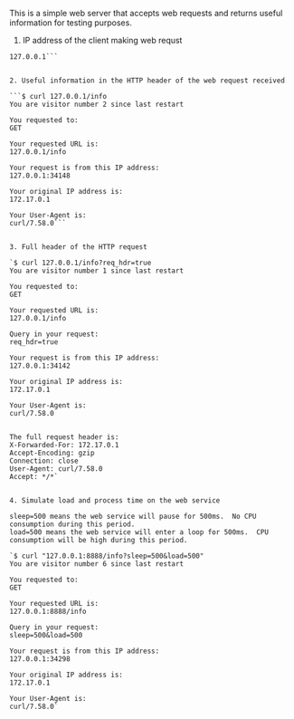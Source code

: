 This is a simple web server that accepts web requests and returns useful information for testing purposes.

1. IP address of the client making web requst

```$ curl 127.0.0.1
127.0.0.1```


2. Useful information in the HTTP header of the web request received

```$ curl 127.0.0.1/info
You are visitor number 2 since last restart

You requested to:
GET

Your requested URL is:
127.0.0.1/info

Your request is from this IP address:
127.0.0.1:34148

Your original IP address is:
172.17.0.1

Your User-Agent is:
curl/7.58.0```


3. Full header of the HTTP request

`$ curl 127.0.0.1/info?req_hdr=true
You are visitor number 1 since last restart

You requested to:
GET

Your requested URL is:
127.0.0.1/info

Query in your request:
req_hdr=true

Your request is from this IP address:
127.0.0.1:34142

Your original IP address is:
172.17.0.1

Your User-Agent is:
curl/7.58.0


The full request header is:
X-Forwarded-For: 172.17.0.1
Accept-Encoding: gzip
Connection: close
User-Agent: curl/7.58.0
Accept: */*`


4. Simulate load and process time on the web service

sleep=500 means the web service will pause for 500ms.  No CPU consumption during this period.
load=500 means the web service will enter a loop for 500ms.  CPU consumption will be high during this period.

`$ curl "127.0.0.1:8888/info?sleep=500&load=500"
You are visitor number 6 since last restart

You requested to:
GET

Your requested URL is:
127.0.0.1:8888/info

Query in your request:
sleep=500&load=500

Your request is from this IP address:
127.0.0.1:34298

Your original IP address is:
172.17.0.1

Your User-Agent is:
curl/7.58.0`

